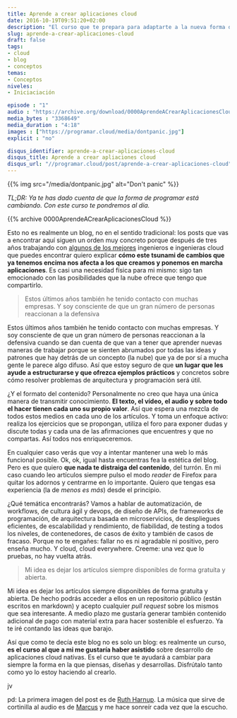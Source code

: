 ```yaml
---
title: Aprende a crear aplicaciones cloud
date: 2016-10-19T09:51:20+02:00
description: "El curso que te prepara para adaptarte a la nueva forma de crear aplicaciones en la nube."
slug: aprende-a-crear-aplicaciones-cloud
draft: false
tags:
- cloud
- blog
- conceptos
temas:
- Conceptos
niveles:
- Iniciaciación

episode : "1"
audio : "https://archive.org/download/0000AprendeACrearAplicacionesCloud/0000-aprende-a-crear-aplicaciones-cloud.mp3"
media_bytes : "3368649"
media_duration : "4:18"
images : ["https://programar.cloud/media/dontpanic.jpg"]
explicit : "no"

disqus_identifier: aprende-a-crear-aplicaciones-cloud
disqus_title: Aprende a crear apliaciones cloud
disqus_url: "//programar.cloud/post/aprende-a-crear-aplicaciones-cloud"
---
```


{{% img src="/media/dontpanic.jpg" alt="Don't panic" %}}

*TL;DR: Ya te has dado cuenta de que la forma de programar está cambiando. Con este curso te pondremos al día.*

{{% archive 0000AprendeACrearAplicacionesCloud %}}

Esto no es realmente un blog, no en el sentido tradicional: los posts que vas a encontrar aquí siguen un orden muy concreto porque después de tres años trabajando con [algunos de los mejores](//capside.com) ingenieros e ingenieras cloud que puedes encontrar quiero explicar **cómo este tsunami de cambios que ya tenemos encima nos afecta a los que creamos y ponemos en marcha aplicaciones**. Es casi una necesidad física para mi mismo: sigo tan emocionado con las posibilidades que la nube ofrece que tengo que compartirlo.<!--more-->


> Estos últimos años también he tenido contacto con muchas empresas. Y soy consciente de que un gran número de personas reaccionan a la defensiva

Estos últimos años también he tenido contacto con muchas empresas. Y soy consciente de que un gran número de personas reaccionan a la defensiva cuando se dan cuenta de que van a tener que aprender nuevas maneras de trabajar porque se sienten abrumados por todas las ideas y patrones que hay detrás de un concepto (la nube) que ya de por sí a mucha gente le parece algo difuso. Así que estoy seguro de que **un lugar que les ayude a estructurarse y que ofrezca ejemplos prácticos** y concretos sobre cómo resolver problemas de arquitectura y programación será útil.

¿Y el formato del contenido? Personalmente no creo que haya una única manera de transmitir conocimiento. **El texto, el vídeo, el audio y sobre todo el hacer tienen cada uno su propio valor**. Así que espera una mezcla de todos estos medios en cada uno de los artículos. Y toma un enfoque activo: realiza los ejercicios que se propongan, utiliza el foro para exponer dudas y discute todas y cada una de las afirmaciones que encuentres y que no compartas. Así todos nos enriqueceremos.

En cualquier caso verás que voy a intentar mantener una web lo más funcional posible. Ok, ok, igual hasta encuentras fea la estética del blog. Pero es que quiero **que nada te distraiga del contenido**, del turrón. En mi caso cuando leo artículos siempre pulso el modo *reader* de Firefox para quitar los adornos y centrarme en lo importante. Quiero que tengas esa experiencia (la de *menos es más*) desde el principio.

¿Qué temática encontrarás? Vamos a hablar de automatización, de workflows, de cultura ágil y devops, de diseño de APIs, de frameworks de programación, de arquitectura basada en microservicios, de despliegues eficientes, de escalabilidad y rendimiento, de fiabilidad, de testing a todos los niveles, de contenedores, de casos de éxito y también de casos de fracaso. Porque no te engañes: fallar no es ni agradable ni positivo, pero enseña mucho. Y cloud, cloud everywhere. Creeme: una vez que lo pruebas, no hay vuelta atrás.

>Mi idea es dejar los artículos siempre disponibles de forma gratuíta y abierta.

Mi idea es dejar los artículos siempre disponibles de forma gratuíta y abierta. De hecho podrás acceder a ellos en un repositorio público (están escritos en markdown) y acepto cualquier *pull request* sobre los mismos que sea interesante. A medio plazo me gustaría generar también contenido adicional de pago con material extra para hacer sostenible el esfuerzo. Ya te iré contando las ideas que barajo.

Así que como te decía este blog no es solo un blog: es realmente un curso, **es el curso al que a mi me gustaría haber asistido** sobre desarrollo de aplicaciones cloud nativas. Es el curso que te ayudará a cambiar para siempre la forma en la que piensas, diseñas y desarrollas. Disfrútalo tanto como yo lo estoy haciendo al crearlo.

jv

pd: La primera imagen del post es de [Ruth Harnup](https://www.flickr.com/photos/ruthanddave/8300870890). La música que sirve de cortinilla al audio es de [Marcus](https://soundcloud.com/musicbymarcus/promo-music-inspiational) y me hace sonreír cada vez que la escucho.


